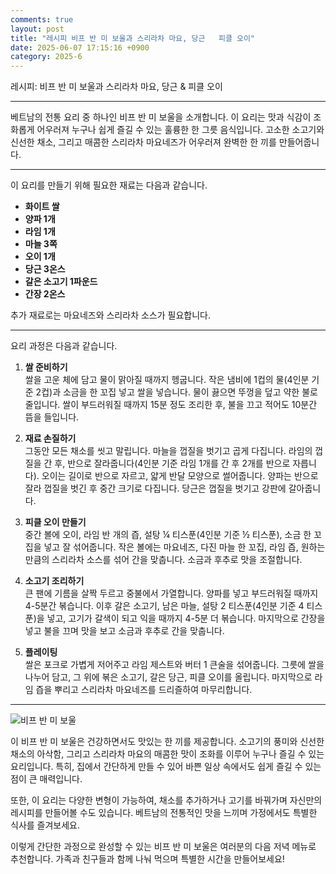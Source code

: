 ```yaml
---
comments: true
layout: post
title: "레시피 비프 반 미 보울과 스리라차 마요, 당근   피클 오이"
date: 2025-06-07 17:15:16 +0900
category: 2025-6
---
```


레시피: 비프 반 미 보울과 스리라차 마요, 당근 & 피클 오이

---

베트남의 전통 요리 중 하나인 비프 반 미 보울을 소개합니다. 이 요리는 맛과 식감이 조화롭게 어우러져 누구나 쉽게 즐길 수 있는 훌륭한 한 그릇 음식입니다. 고소한 소고기와 신선한 채소, 그리고 매콤한 스리라차 마요네즈가 어우러져 완벽한 한 끼를 만들어줍니다.

---

이 요리를 만들기 위해 필요한 재료는 다음과 같습니다.

- **화이트 쌀**  
- **양파 1개**  
- **라임 1개**  
- **마늘 3쪽**  
- **오이 1개**  
- **당근 3온스**  
- **갈은 소고기 1파운드**  
- **간장 2온스**  

추가 재료로는 마요네즈와 스리라차 소스가 필요합니다.

---

요리 과정은 다음과 같습니다.

1. **쌀 준비하기**  
   쌀을 고운 체에 담고 물이 맑아질 때까지 헹굽니다. 작은 냄비에 1컵의 물(4인분 기준 2컵)과 소금을 한 꼬집 넣고 쌀을 넣습니다. 물이 끓으면 뚜껑을 덮고 약한 불로 줄입니다. 쌀이 부드러워질 때까지 15분 정도 조리한 후, 불을 끄고 적어도 10분간 뜸을 들입니다.

2. **재료 손질하기**  
   그동안 모든 채소를 씻고 말립니다. 마늘을 껍질을 벗기고 곱게 다집니다. 라임의 껍질을 간 후, 반으로 잘라줍니다(4인분 기준 라임 1개를 간 후 2개를 반으로 자릅니다). 오이는 길이로 반으로 자르고, 얇게 반달 모양으로 썰어줍니다. 양파는 반으로 잘라 껍질을 벗긴 후 중간 크기로 다집니다. 당근은 껍질을 벗기고 강판에 갈아줍니다.

3. **피클 오이 만들기**  
   중간 볼에 오이, 라임 반 개의 즙, 설탕 ¼ 티스푼(4인분 기준 ½ 티스푼), 소금 한 꼬집을 넣고 잘 섞어줍니다. 작은 볼에는 마요네즈, 다진 마늘 한 꼬집, 라임 즙, 원하는 만큼의 스리라차 소스를 섞어 간을 맞춥니다. 소금과 후추로 맛을 조절합니다.

4. **소고기 조리하기**  
   큰 팬에 기름을 살짝 두르고 중불에서 가열합니다. 양파를 넣고 부드러워질 때까지 4-5분간 볶습니다. 이후 갈은 소고기, 남은 마늘, 설탕 2 티스푼(4인분 기준 4 티스푼)을 넣고, 고기가 갈색이 되고 익을 때까지 4-5분 더 볶습니다. 마지막으로 간장을 넣고 불을 끄며 맛을 보고 소금과 후추로 간을 맞춥니다.

5. **플레이팅**  
   쌀은 포크로 가볍게 저어주고 라임 제스트와 버터 1 큰술을 섞어줍니다. 그릇에 쌀을 나누어 담고, 그 위에 볶은 소고기, 갈은 당근, 피클 오이를 올립니다. 마지막으로 라임 즙을 뿌리고 스리라차 마요네즈를 드리즐하여 마무리합니다.

---

![비프 반 미 보울](https://www.themealdb.com/images/media/meals/z0ageb1583189517.jpg)

이 비프 반 미 보울은 건강하면서도 맛있는 한 끼를 제공합니다. 소고기의 풍미와 신선한 채소의 아삭함, 그리고 스리라차 마요의 매콤한 맛이 조화를 이루어 누구나 즐길 수 있는 요리입니다. 특히, 집에서 간단하게 만들 수 있어 바쁜 일상 속에서도 쉽게 즐길 수 있는 점이 큰 매력입니다.

또한, 이 요리는 다양한 변형이 가능하여, 채소를 추가하거나 고기를 바꿔가며 자신만의 레시피를 만들어볼 수도 있습니다. 베트남의 전통적인 맛을 느끼며 가정에서도 특별한 식사를 즐겨보세요.  

이렇게 간단한 과정으로 완성할 수 있는 비프 반 미 보울은 여러분의 다음 저녁 메뉴로 추천합니다. 가족과 친구들과 함께 나눠 먹으며 특별한 시간을 만들어보세요!